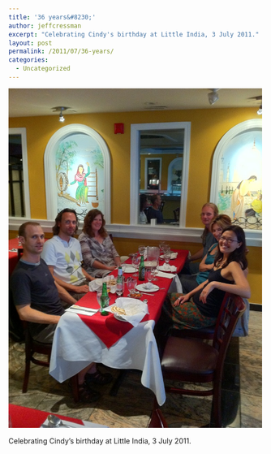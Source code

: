 ```yaml
---
title: '36 years&#8230;'
author: jeffcressman
excerpt: "Celebrating Cindy's birthday at Little India, 3 July 2011."
layout: post
permalink: /2011/07/36-years/
categories:
  - Uncategorized
---
```

<div class='p_embed p_image_embed'>
  <a href="/wp-content/uploads/2011/07/photo-scaled-10003.jpg"><img alt="Photo" height="669" src="/wp-content/uploads/2011/07/photo-scaled-10003.jpg?w=224" width="500" /></a>
</div>

Celebrating Cindy&#8217;s birthday at Little India, 3 July 2011.